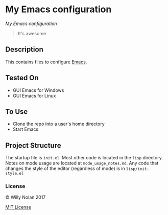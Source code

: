 # My Emacs configuration
*My Emacs configuration*

> It's awesome

## Description
This contains files to configure [Emacs](https://www.gnu.org/software/emacs/).

## Tested On
- GUI Emacs for Windows
- GUI Emacs for Linux

## To Use
- Clone the repo into a user's home directory
- Start Emacs

## Project Structure
The startup file is `init.el`. 
Most other code is located in the `lisp` directory. 
Notes on mode usage are located at `mode_usage_notes.md`.
Any code that changes the style of the editor (regardless of mode) is in `lisp/init-style.el`

### License
:copyright: Willy Nolan 2017

[MIT License](LICENSE.txt)

